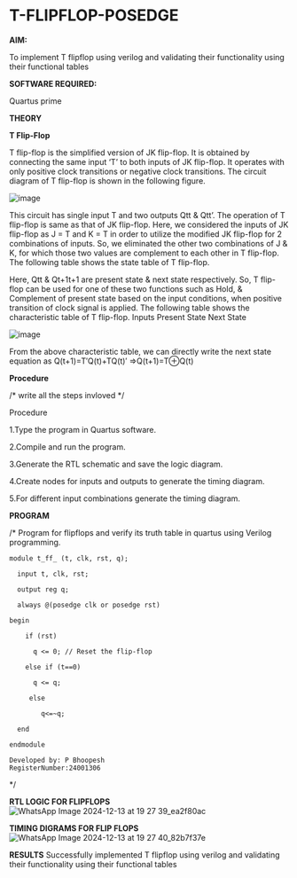 # T-FLIPFLOP-POSEDGE

**AIM:**

To implement  T flipflop using verilog and validating their functionality using their functional tables

**SOFTWARE REQUIRED:**

Quartus prime

**THEORY**

**T Flip-Flop**

T flip-flop is the simplified version of JK flip-flop. It is obtained by connecting the same input ‘T’ to both inputs of JK flip-flop. It operates with only positive clock transitions or negative clock transitions. The circuit diagram of T flip-flop is shown in the following figure.

![image](https://github.com/naavaneetha/T-FLIPFLOP-POSEDGE/assets/154305477/458a68fe-2d08-4a9d-ac4f-7ae0480ce0bd)

 
This circuit has single input T and two outputs Qtt & Qtt’. The operation of T flip-flop is same as that of JK flip-flop. Here, we considered the inputs of JK flip-flop as J = T and K = T in order to utilize the modified JK flip-flop for 2 combinations of inputs. So, we eliminated the other two combinations of J & K, for which those two values are complement to each other in T flip-flop. The following table shows the state table of T flip-flop.

Here, Qtt & Qt+1t+1 are present state & next state respectively. So, T flip-flop can be used for one of these two functions such as Hold, & Complement of present state based on the input conditions, when positive transition of clock signal is applied. The following table shows the characteristic table of T flip-flop. Inputs Present State Next State

![image](https://github.com/naavaneetha/T-FLIPFLOP-POSEDGE/assets/154305477/cdd7fb32-539f-4b66-bb8d-f305a153c886)

 
From the above characteristic table, we can directly write the next state equation as Q(t+1)=T′Q(t)+TQ(t)′ ⇒Q(t+1)=T⊕Q(t)

**Procedure**

/* write all the steps invloved */

Procedure

1.Type the program in Quartus software.

2.Compile and run the program.

3.Generate the RTL schematic and save the logic diagram.

4.Create nodes for inputs and outputs to generate the timing diagram.

5.For different input combinations generate the timing diagram.

**PROGRAM**

/* Program for flipflops and verify its truth table in quartus using Verilog programming. 
```
module t_ff_ (t, clk, rst, q);

  input t, clk, rst;
  
  output reg q;

  always @(posedge clk or posedge rst) 
  
begin

    if (rst)
    
      q <= 0; // Reset the flip-flop
      
    else if (t==0)
    
      q <= q; 
      
     else
     
        q<=~q;
        
  end
  
endmodule
```

```
Developed by: P Bhoopesh 
RegisterNumber:24001306

```
*/

**RTL LOGIC FOR FLIPFLOPS**
![WhatsApp Image 2024-12-13 at 19 27 39_ea2f80ac](https://github.com/user-attachments/assets/23d6d593-8b22-41e7-9919-8a324881e1e5)


**TIMING DIGRAMS FOR FLIP FLOPS**
![WhatsApp Image 2024-12-13 at 19 27 40_82b7f37e](https://github.com/user-attachments/assets/209a936f-2d19-4806-9dfb-8a9d7a6438d2)


**RESULTS**
Successfully implemented  T flipflop using verilog and validating their functionality using their functional tables

